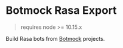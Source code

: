 # Botmock Rasa Export

> requires node >= 10.15.x

Build Rasa bots from [Botmock](https://botmock.com) projects.

